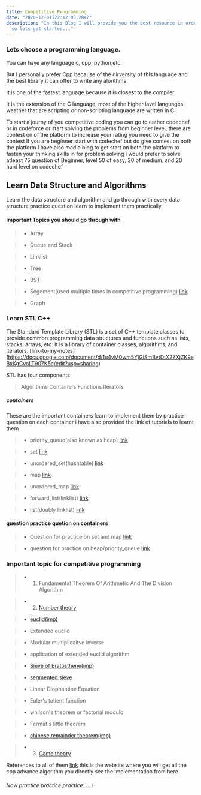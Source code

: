 ```yaml
---
title: Competitive Programming
date: "2020-12-01T22:12:03.284Z"
description: "In this Blog I will provide you the best resource in order to become good programmer \n
  so lets get started..."
---
```


### Lets choose a programming language. 
You can have any language c, cpp, python,etc.

But I personally prefer Cpp because of the dirversity of this language and the best library it can offer to write any alorithms

It is one of the fastest language because it is closest to the compiler

It is the extension of the C language, most of the higher lavel languages weather that are scripting or non-scripting language are written in C

To start a journy of you competitive coding you can go to eather codechef or in codeforce or start solving the problems from beginner level, there are contest on of the platform to increase your rating you need to give the contest If you are beginner start with codechef but do give contest on both the platform I have also mad a blog to get start on both the platform to fasten your thinking skills in for problem solving i would prefer to solve atleast 75 question of Beginner, level 50 of easy, 30 of medium, and 20 hard level on codechef

## Learn Data Structure and Algorithms

Learn the data structure and algorithm and go through with every data structure practice question learn to implement them practically 

#### Important Topics you should go through with 

> - Array

> - Queue and Stack

> - Linklist

> - Tree

> - BST

> - Segement(used multiple times in competitive programming) [link](https://youtu.be/FR5d4V7Z9SE)

> - Graph

### Learn STL C++

The Standard Template Library (STL) is a set of C++ template classes to provide common programming data structures and functions such as lists, stacks, arrays, etc. It is a library of container classes, algorithms, and iterators.
[link-to-my-notes] (https://docs.google.com/document/d/1u4vM0wm5YjGiSmBvtDtX2ZXjZK9eBxKgCvoLT907K5c/edit?usp=sharing)

STL has four components

> Algorithms
> Containers
> Functions
> Iterators

##### containers

 These are the important containers learn to implement them by practice question on each container i have also provided the link of tutorials to learnt them 

> - priority_queue(also known as heap) [link](https://www.geeksforgeeks.org/priority-queue-in-cpp-stl/)

> - set [link](https://www.geeksforgeeks.org/set-in-cpp-stl/)

> - unordered_set(hashtable) [link](https://www.geeksforgeeks.org/unordered_map-in-cpp-stl/)

> - map [link](https://www.geeksforgeeks.org/map-associative-containers-the-c-standard-template-library-stl/)

> - unordered_map [link](https://www.geeksforgeeks.org/unordered_map-in-cpp-stl/)

> - forward_list(linklist) [link](https://www.geeksforgeeks.org/forward-list-c-set-1-introduction-important-functions/)

> - list(doubly linklist) [link](https://www.geeksforgeeks.org/list-cpp-stl/)

#### question practice quetion on containers

> - Question for practice  on set and map [link](https://drive.google.com/file/d/161UjawImMTDUjdPAj53We_q_DluKsOAF/view?usp=sharing)

> - question  for practice on heap/priority_queue [link](https://www.hackerearth.com/practice/data-structures/trees/heapspriority-queues/practice-problems/)

### Important topic for competitive programming

> - 1. Fundamental Theorem Of Arithmetic And The Division Algorithm

> - 2. [Number theory](https://www.youtube.com/watch?v=vPum8EqmFz0&t=420s)

>  - [euclid(imp)](https://www.youtube.com/watch?v=8E1i5l6h22c)

>  - Extended euclid

>  - Modular multiplicaitve inverse

>  - application of extended euclid algorithm

>  - [Sieve of Eratosthene(imp)](https://www.youtube.com/watch?v=yB57bcffJo4&t=11)

>  - [segmented sieve](https://www.youtube.com/watch?v=fByR5N-TseY)

>  - Linear Diophantine Equation

>  - Euler's totient function

>  - whilson's theorem or factorial modulo

>  - Fermat's little theorem 

>  - [chinese remainder theorem(imp)](https://www.youtube.com/watch?v=vPum8EqmFz0&t=397s)

> - 3. [Game theory](https://www.youtube.com/watch?v=GPhZpgPOa1U&t=3346s)


References to all of them [link](https://cp-algorithms.com/) this is the website where you will get all the cpp advance algorithm you directly see the implementation from here 


###### Now practice practice practice......!
